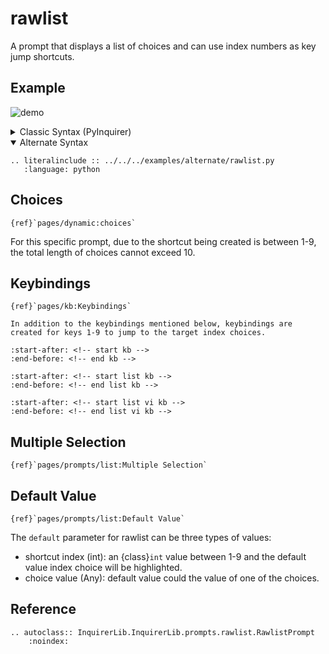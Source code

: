 # rawlist

A prompt that displays a list of choices and can use index numbers as key jump shortcuts.

## Example

![demo](https://assets.kazhala.me/InquirerPy/rawlist.gif)

<details>
  <summary>Classic Syntax (PyInquirer)</summary>

```{eval-rst}
.. literalinclude :: ../../../examples/classic/rawlist.py
   :language: python
```

</details>

<details open>
  <summary>Alternate Syntax</summary>

```{eval-rst}
.. literalinclude :: ../../../examples/alternate/rawlist.py
   :language: python
```

</details>

## Choices

```{seealso}
{ref}`pages/dynamic:choices`
```

For this specific prompt, due to the shortcut being created is between 1-9, the total length of choices cannot exceed 10.

## Keybindings

```{seealso}
{ref}`pages/kb:Keybindings`
```

```{hint}
In addition to the keybindings mentioned below, keybindings are created for keys 1-9 to jump to the target index choices.
```

```{include} ../kb.md
:start-after: <!-- start kb -->
:end-before: <!-- end kb -->
```

```{include} ./list.md
:start-after: <!-- start list kb -->
:end-before: <!-- end list kb -->
```

```{include} ./list.md
:start-after: <!-- start list vi kb -->
:end-before: <!-- end list vi kb -->
```

## Multiple Selection

```{seealso}
{ref}`pages/prompts/list:Multiple Selection`
```

## Default Value

```{seealso}
{ref}`pages/prompts/list:Default Value`
```

The `default` parameter for rawlist can be three types of values:

- shortcut index (int): an {class}`int` value between 1-9 and the default value index choice will be highlighted.
- choice value (Any): default value could the value of one of the choices.

## Reference

```{eval-rst}
.. autoclass:: InquirerLib.InquirerLib.prompts.rawlist.RawlistPrompt
    :noindex:
```
